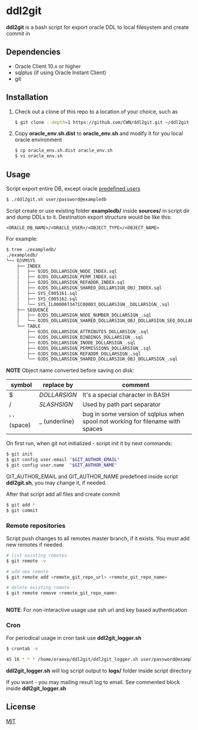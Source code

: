 # ddl2git

**ddl2git** is a bash script for export oracle DDL to local filesystem and create commit in 

## Dependencies
- Oracle Client 10.x or higher
- sqlplus (if using Oracle Instant Client)
- git

## Installation

1. Check out a clone of this repo to a location of your choice, such as
    ```bash
    $ git clone --depth=1 https://github.com/CWN/ddl2git.git ~/ddl2git
    ```

2. Copy **oracle_env.sh.dist** to **oracle_env.sh** and modify it for you local oracle environment
    ```bash
    $ cp oracle_env.sh.dist oracle_env.sh
    $ vi oracle_env.sh
    ``` 

## Usage
Script export entire DB, except oracle [predefined users](https://docs.oracle.com/database/121/TDPSG/GUID-3EC7A894-D620-4497-AFB1-64EB8C33D854.htm#TDPSG20030)

```bash
$ ./ddl2git.sh user/password@exampledb
```

Script create or use existing folder **exampledb/** inside **sources/** in script dir and dump DDLs to it.
Destination export structure would be like this: 
```
<ORACLE_DB_NAME>/<ORACLE_USER>/<OBJECT_TYPE>/<OBJECT_NAME>
```

For example:

```bash
$ tree ./exampledb/
./exampledb/
└── OJVMSYS
    ├── INDEX
    │   ├── OJDS_DOLLARSIGN_NODE_INDEX.sql
    │   ├── OJDS_DOLLARSIGN_PERM_INDEX.sql
    │   ├── OJDS_DOLLARSIGN_REFADDR_INDEX.sql
    │   ├── OJDS_DOLLARSIGN_SHARED_DOLLARSIGN_OBJ_INDEX.sql
    │   ├── SYS_C005161.sql
    │   ├── SYS_C005162.sql
    │   └── SYS_IL0000073471C00003_DOLLARSIGN__DOLLARSIGN_.sql
    ├── SEQUENCE
    │   ├── OJDS_DOLLARSIGN_NODE_NUMBER_DOLLARSIGN_.sql
    │   └── OJDS_DOLLARSIGN_SHARED_DOLLARSIGN_OBJ_DOLLARSIGN_SEQ_DOLLARSIGN_.sql
    └── TABLE
        ├── OJDS_DOLLARSIGN_ATTRIBUTES_DOLLARSIGN_.sql
        ├── OJDS_DOLLARSIGN_BINDINGS_DOLLARSIGN_.sql
        ├── OJDS_DOLLARSIGN_INODE_DOLLARSIGN_.sql
        ├── OJDS_DOLLARSIGN_PERMISSIONS_DOLLARSIGN_.sql
        ├── OJDS_DOLLARSIGN_REFADDR_DOLLARSIGN_.sql
        └── OJDS_DOLLARSIGN_SHARED_DOLLARSIGN_OBJ_DOLLARSIGN_.sql

```

**NOTE** Object name converted before saving on disk:

symbol | replace by | comment
-------|---------|---------
$ | _DOLLARSIGN_ | It's a special character in BASH
/ | _SLASHSIGN_ | Used by path part separator
' ' (space) | _ (underline) | bug in some version of sqlplus when spool not working for filename with spaces 


On first run, when git not initialized - script init it by next commands:
```bash
$ git init
$ git config user.email "$GIT_AUTHOR_EMAIL"
$ git config user.name  "$GIT_AUTHOR_NAME"
``` 
GIT_AUTHOR_EMAIL and GIT_AUTHOR_NAME predefined inside script **ddl2git.sh**, you may change it, if needed. 

After that script add all files and create commit
```bash
$ git add *
$ git commit
```

### Remote repositories
Script push changes to all remotes master branch, if it exists.
You must add new remotes if needed. 

```bash
# list existing remotes
$ git remote -v

# add new remote
$ git remote add <remote_git_repo_url> <remote_git_repo_name>

# delete existing remote
$ git remote remove <remote_git_repo_name>
 
``` 
**NOTE**: For non-interactive usage use ssh url and key based authentication

### Cron
For periodical usage in cron task use **ddl2git_logger.sh**
```bash
$ crontab -e

45 16 * * * /home/oraexp/ddl2git/ddl2git_logger.sh user/password@exampledb
```

**ddl2git_logger.sh** will log script output to **logs/** folder inside script directory

If you want - you may mailing result log to email. See commented block inside **ddl2git_logger.sh**

## License
[MIT](LICENSE)
